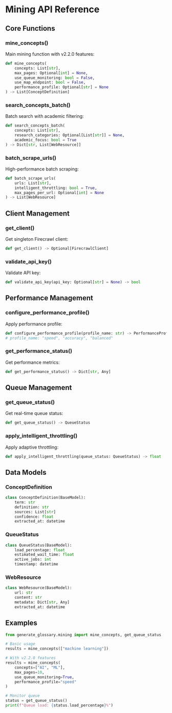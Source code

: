 # Mining API Reference

## Core Functions

### mine_concepts()
Main mining function with v2.2.0 features:
```python
def mine_concepts(
    concepts: List[str],
    max_pages: Optional[int] = None,
    use_queue_monitoring: bool = False,
    use_map_endpoint: bool = False,
    performance_profile: Optional[str] = None
) -> List[ConceptDefinition]
```

### search_concepts_batch()
Batch search with academic filtering:
```python
def search_concepts_batch(
    concepts: List[str],
    research_categories: Optional[List[str]] = None,
    academic_focus: bool = True
) -> Dict[str, List[WebResource]]
```

### batch_scrape_urls()
High-performance batch scraping:
```python
def batch_scrape_urls(
    urls: List[str],
    intelligent_throttling: bool = True,
    max_pages_per_url: Optional[int] = None
) -> List[WebResource]
```

## Client Management

### get_client()
Get singleton Firecrawl client:
```python
def get_client() -> Optional[FirecrawlClient]
```

### validate_api_key()
Validate API key:
```python
def validate_api_key(api_key: Optional[str] = None) -> bool
```

## Performance Management

### configure_performance_profile()
Apply performance profile:
```python
def configure_performance_profile(profile_name: str) -> PerformanceProfile
# profile_name: "speed", "accuracy", "balanced"
```

### get_performance_status()
Get performance metrics:
```python
def get_performance_status() -> Dict[str, Any]
```

## Queue Management

### get_queue_status()
Get real-time queue status:
```python
def get_queue_status() -> QueueStatus
```

### apply_intelligent_throttling()
Apply adaptive throttling:
```python
def apply_intelligent_throttling(queue_status: QueueStatus) -> float
```

## Data Models

### ConceptDefinition
```python
class ConceptDefinition(BaseModel):
    term: str
    definition: str
    sources: List[str]
    confidence: float
    extracted_at: datetime
```

### QueueStatus
```python
class QueueStatus(BaseModel):
    load_percentage: float
    estimated_wait_time: float
    active_jobs: int
    timestamp: datetime
```

### WebResource
```python
class WebResource(BaseModel):
    url: str
    content: str
    metadata: Dict[str, Any]
    extracted_at: datetime
```

## Examples

```python
from generate_glossary.mining import mine_concepts, get_queue_status

# Basic usage
results = mine_concepts(["machine learning"])

# With v2.2.0 features
results = mine_concepts(
    concepts=["AI", "ML"],
    max_pages=10,
    use_queue_monitoring=True,
    performance_profile="speed"
)

# Monitor queue
status = get_queue_status()
print(f"Queue load: {status.load_percentage}%")
```